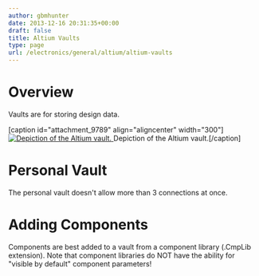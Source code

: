 ```yaml
---
author: gbmhunter
date: 2013-12-16 20:31:35+00:00
draft: false
title: Altium Vaults
type: page
url: /electronics/general/altium/altium-vaults
---
```


# Overview




Vaults are for storing design data.


[caption id="attachment_9789" align="aligncenter" width="300"][![Depiction of the Altium vault.](http://blog.mbedded.ninja/wp-content/uploads/2013/12/altium-vault-image.png)
](http://blog.mbedded.ninja/wp-content/uploads/2013/12/altium-vault-image.png) Depiction of the Altium vault.[/caption]


# Personal Vault




The personal vault doesn't allow more than 3 connections at once.




# Adding Components




Components are best added to a vault from a component library (.CmpLib extension). Note that component libraries do NOT have the ability for "visible by default" component parameters!
